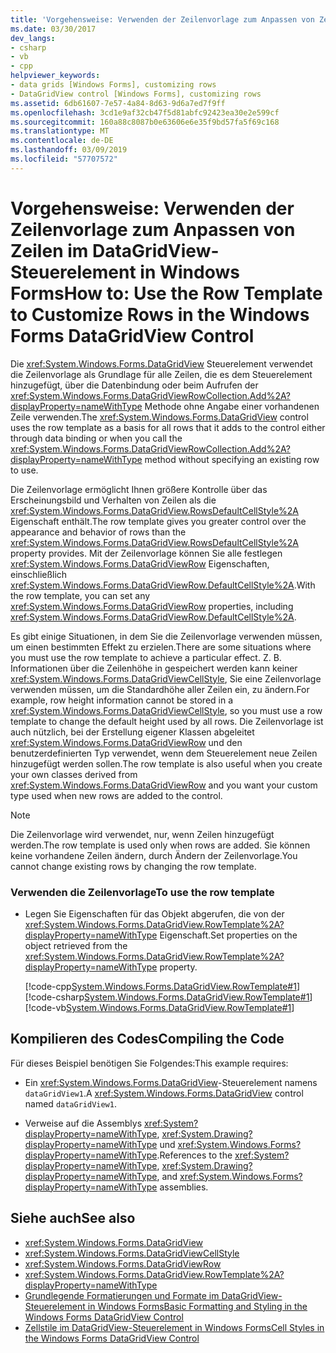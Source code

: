 ```yaml
---
title: 'Vorgehensweise: Verwenden der Zeilenvorlage zum Anpassen von Zeilen im DataGridView-Steuerelement in Windows Forms'
ms.date: 03/30/2017
dev_langs:
- csharp
- vb
- cpp
helpviewer_keywords:
- data grids [Windows Forms], customizing rows
- DataGridView control [Windows Forms], customizing rows
ms.assetid: 6db61607-7e57-4a84-8d63-9d6a7ed7f9ff
ms.openlocfilehash: 3cd1e9af32cb47f5d81abfc92423ea30e2e599cf
ms.sourcegitcommit: 160a88c8087b0e63606e6e35f9bd57fa5f69c168
ms.translationtype: MT
ms.contentlocale: de-DE
ms.lasthandoff: 03/09/2019
ms.locfileid: "57707572"
---
```

# <a name="how-to-use-the-row-template-to-customize-rows-in-the-windows-forms-datagridview-control"></a><span data-ttu-id="491fb-102">Vorgehensweise: Verwenden der Zeilenvorlage zum Anpassen von Zeilen im DataGridView-Steuerelement in Windows Forms</span><span class="sxs-lookup"><span data-stu-id="491fb-102">How to: Use the Row Template to Customize Rows in the Windows Forms DataGridView Control</span></span>
<span data-ttu-id="491fb-103">Die <xref:System.Windows.Forms.DataGridView> Steuerelement verwendet die Zeilenvorlage als Grundlage für alle Zeilen, die es dem Steuerelement hinzugefügt, über die Datenbindung oder beim Aufrufen der <xref:System.Windows.Forms.DataGridViewRowCollection.Add%2A?displayProperty=nameWithType> Methode ohne Angabe einer vorhandenen Zeile verwenden.</span><span class="sxs-lookup"><span data-stu-id="491fb-103">The <xref:System.Windows.Forms.DataGridView> control uses the row template as a basis for all rows that it adds to the control either through data binding or when you call the <xref:System.Windows.Forms.DataGridViewRowCollection.Add%2A?displayProperty=nameWithType> method without specifying an existing row to use.</span></span>  
  
 <span data-ttu-id="491fb-104">Die Zeilenvorlage ermöglicht Ihnen größere Kontrolle über das Erscheinungsbild und Verhalten von Zeilen als die <xref:System.Windows.Forms.DataGridView.RowsDefaultCellStyle%2A> Eigenschaft enthält.</span><span class="sxs-lookup"><span data-stu-id="491fb-104">The row template gives you greater control over the appearance and behavior of rows than the <xref:System.Windows.Forms.DataGridView.RowsDefaultCellStyle%2A> property provides.</span></span> <span data-ttu-id="491fb-105">Mit der Zeilenvorlage können Sie alle festlegen <xref:System.Windows.Forms.DataGridViewRow> Eigenschaften, einschließlich <xref:System.Windows.Forms.DataGridViewRow.DefaultCellStyle%2A>.</span><span class="sxs-lookup"><span data-stu-id="491fb-105">With the row template, you can set any <xref:System.Windows.Forms.DataGridViewRow> properties, including <xref:System.Windows.Forms.DataGridViewRow.DefaultCellStyle%2A>.</span></span>  
  
 <span data-ttu-id="491fb-106">Es gibt einige Situationen, in dem Sie die Zeilenvorlage verwenden müssen, um einen bestimmten Effekt zu erzielen.</span><span class="sxs-lookup"><span data-stu-id="491fb-106">There are some situations where you must use the row template to achieve a particular effect.</span></span> <span data-ttu-id="491fb-107">Z. B. Informationen über die Zeilenhöhe in gespeichert werden kann keiner <xref:System.Windows.Forms.DataGridViewCellStyle>, Sie eine Zeilenvorlage verwenden müssen, um die Standardhöhe aller Zeilen ein, zu ändern.</span><span class="sxs-lookup"><span data-stu-id="491fb-107">For example, row height information cannot be stored in a <xref:System.Windows.Forms.DataGridViewCellStyle>, so you must use a row template to change the default height used by all rows.</span></span> <span data-ttu-id="491fb-108">Die Zeilenvorlage ist auch nützlich, bei der Erstellung eigener Klassen abgeleitet <xref:System.Windows.Forms.DataGridViewRow> und den benutzerdefinierten Typ verwendet, wenn dem Steuerelement neue Zeilen hinzugefügt werden sollen.</span><span class="sxs-lookup"><span data-stu-id="491fb-108">The row template is also useful when you create your own classes derived from <xref:System.Windows.Forms.DataGridViewRow> and you want your custom type used when new rows are added to the control.</span></span>  
  
> [!NOTE]
>  <span data-ttu-id="491fb-109">Die Zeilenvorlage wird verwendet, nur, wenn Zeilen hinzugefügt werden.</span><span class="sxs-lookup"><span data-stu-id="491fb-109">The row template is used only when rows are added.</span></span> <span data-ttu-id="491fb-110">Sie können keine vorhandene Zeilen ändern, durch Ändern der Zeilenvorlage.</span><span class="sxs-lookup"><span data-stu-id="491fb-110">You cannot change existing rows by changing the row template.</span></span>  
  
### <a name="to-use-the-row-template"></a><span data-ttu-id="491fb-111">Verwenden die Zeilenvorlage</span><span class="sxs-lookup"><span data-stu-id="491fb-111">To use the row template</span></span>  
  
-   <span data-ttu-id="491fb-112">Legen Sie Eigenschaften für das Objekt abgerufen, die von der <xref:System.Windows.Forms.DataGridView.RowTemplate%2A?displayProperty=nameWithType> Eigenschaft.</span><span class="sxs-lookup"><span data-stu-id="491fb-112">Set properties on the object retrieved from the <xref:System.Windows.Forms.DataGridView.RowTemplate%2A?displayProperty=nameWithType> property.</span></span>  
  
     [!code-cpp[System.Windows.Forms.DataGridView.RowTemplate#1](~/samples/snippets/cpp/VS_Snippets_Winforms/System.Windows.Forms.DataGridView.RowTemplate/CPP/datagridviewrowtemplate.cpp#1)]
     [!code-csharp[System.Windows.Forms.DataGridView.RowTemplate#1](~/samples/snippets/csharp/VS_Snippets_Winforms/System.Windows.Forms.DataGridView.RowTemplate/CS/datagridviewrowtemplate.cs#1)]
     [!code-vb[System.Windows.Forms.DataGridView.RowTemplate#1](~/samples/snippets/visualbasic/VS_Snippets_Winforms/System.Windows.Forms.DataGridView.RowTemplate/VB/datagridviewrowtemplate.vb#1)]  
  
## <a name="compiling-the-code"></a><span data-ttu-id="491fb-113">Kompilieren des Codes</span><span class="sxs-lookup"><span data-stu-id="491fb-113">Compiling the Code</span></span>  
 <span data-ttu-id="491fb-114">Für dieses Beispiel benötigen Sie Folgendes:</span><span class="sxs-lookup"><span data-stu-id="491fb-114">This example requires:</span></span>  
  
-   <span data-ttu-id="491fb-115">Ein <xref:System.Windows.Forms.DataGridView>-Steuerelement namens `dataGridView1`.</span><span class="sxs-lookup"><span data-stu-id="491fb-115">A <xref:System.Windows.Forms.DataGridView> control named `dataGridView1`.</span></span>  
  
-   <span data-ttu-id="491fb-116">Verweise auf die Assemblys <xref:System?displayProperty=nameWithType>, <xref:System.Drawing?displayProperty=nameWithType> und <xref:System.Windows.Forms?displayProperty=nameWithType>.</span><span class="sxs-lookup"><span data-stu-id="491fb-116">References to the <xref:System?displayProperty=nameWithType>, <xref:System.Drawing?displayProperty=nameWithType>, and <xref:System.Windows.Forms?displayProperty=nameWithType> assemblies.</span></span>  
  
## <a name="see-also"></a><span data-ttu-id="491fb-117">Siehe auch</span><span class="sxs-lookup"><span data-stu-id="491fb-117">See also</span></span>
- <xref:System.Windows.Forms.DataGridView>
- <xref:System.Windows.Forms.DataGridViewCellStyle>
- <xref:System.Windows.Forms.DataGridViewRow>
- <xref:System.Windows.Forms.DataGridView.RowTemplate%2A?displayProperty=nameWithType>
- [<span data-ttu-id="491fb-118">Grundlegende Formatierungen und Formate im DataGridView-Steuerelement in Windows Forms</span><span class="sxs-lookup"><span data-stu-id="491fb-118">Basic Formatting and Styling in the Windows Forms DataGridView Control</span></span>](basic-formatting-and-styling-in-the-windows-forms-datagridview-control.md)
- [<span data-ttu-id="491fb-119">Zellstile im DataGridView-Steuerelement in Windows Forms</span><span class="sxs-lookup"><span data-stu-id="491fb-119">Cell Styles in the Windows Forms DataGridView Control</span></span>](cell-styles-in-the-windows-forms-datagridview-control.md)
